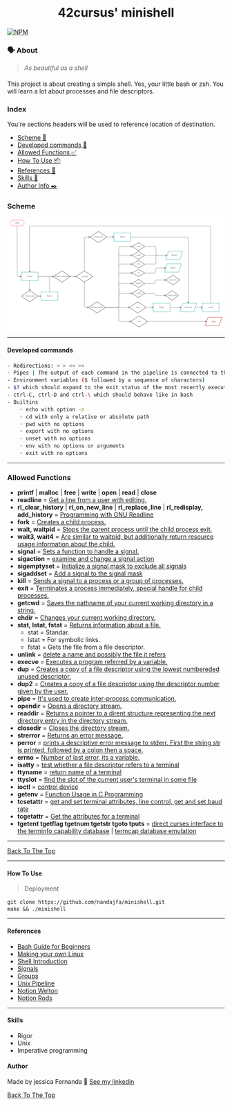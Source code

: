 <h1 align="center">
	42cursus' minishell
 </h1>
 
  [![NPM](https://img.shields.io/npm/l/react)](https://github.com/nandajfa/minishell/blob/main/LICENSE)
 
 
 ### 🗣️ About

> _As beautiful as a shell_

#### 

This project is about creating a simple shell. Yes, your little bash or zsh. You will learn a lot about processes and file descriptors.

### Index

You're sections headers will be used to reference location of destination.

- [Scheme :twisted_rightwards_arrows:](#scheme)
- [Developed commands 🚧](#developed-commands)
- [Allowed Functions :white_check_mark:](#allowed-functions)
- [How To Use 📦](#how-to-use)
- [References 📌](#references)
- [Skills 📄](#skills)
- [Author Info  ✒️](#author)

### Scheme
![Scheme](images/minishell.png)

---

#### Developed commands

```bash
- Redirections: < > << >>
- Pipes | The output of each command in the pipeline is connected to the input of the next command via a pipe
- Environment variables ($ followed by a sequence of characters)
- $? which should expand to the exit status of the most recently executed foreground pipeline
- ctrl-C, ctrl-D and ctrl-\ which should behave like in bash
- Builtins
    ◦ echo with option -n
    ◦ cd with only a relative or absolute path
    ◦ pwd with no options
    ◦ export with no options
    ◦ unset with no options
    ◦ env with no options or arguments
    ◦ exit with no options

```

---

### Allowed Functions

- **printf** | **malloc** | **free** | **write** | **open** | **read** | **close**
- **readline** = [Get a line from a user with editing.](https://linux.die.net/man/3/readline)
- **rl_clear_history** | **rl_on_new_line** | **rl_replace_line** | **rl_redisplay, add_history** = [Programming with GNU Readline](https://web.mit.edu/gnu/doc/html/rlman_2.html)
- **fork** = [Creates a child process.](https://man7.org/linux/man-pages/man2/fork.2.html)
- **wait, waitpid**  = [Stops the parent process until the child process exit.](https://man7.org/linux/man-pages/man2/waitid.2.html)
- **wait3, wait4** = [Are similar to waitpid, but additionally return resource usage information about the child.](https://man7.org/linux/man-pages/man2/wait3.2.html)
- **signal** = [Sets a function to handle a signal.](https://man7.org/linux/man-pages/man2/signal.2.html)
- **sigaction** = [examine and change a signal action](https://man7.org/linux/man-pages/man2/sigaction.2.html)
- **sigemptyset** = [Initialize a signal mask to exclude all signals](https://www.ibm.com/docs/en/zos/2.2.0?topic=functions-sigemptyset-initialize-signal-mask-exclude-all-signals)
- **sigaddset** = [Add a signal to the signal mask](https://www.ibm.com/docs/en/zos/2.2.0?topic=functions-sigaddset-add-signal-signal-mask)
- **kill** = [Sends a signal to a process or a group of processes.](https://man7.org/linux/man-pages/man2/kill.2.html)
- **exit** = [Terminates a process immediately, special handle for child processes.](https://www.tutorialspoint.com/c_standard_library/c_function_exit.htm)
- **getcwd** = [Saves the pathname of your current working directory in a string.](https://man7.org/linux/man-pages/man2/getcwd.2.html)
- **chdir** = [Changes your current working directory.](https://man7.org/linux/man-pages/man2/chdir.2.html)
- **stat, lstat, fstat** = [Returns information about a file.](https://man7.org/linux/man-pages/man2/stat.2.html)
  - stat = Standar.
  - lstat = For symbolic links.
  - fstat = Gets the file from a file descriptor.
- **unlink** = [delete a name and possibly the file it refers](https://man7.org/linux/man-pages/man2/unlink.2.html)
- **execve** = [Executes a program referred by a variable.](https://man7.org/linux/man-pages/man2/execve.2.html)
- **dup** = [Creates a copy of a file descriptor using the lowest numbereded unused descriptor.](https://man7.org/linux/man-pages/man2/dup.2.html)
- **dup2** = [Creates a copy of a file descriptor using the descriptor number given by the user.](https://man7.org/linux/man-pages/man2/dup.2.html)
- **pipe** = [It's used to create inter-process communication.](https://man7.org/linux/man-pages/man2/pipe.2.html)
- **opendir** = [Opens a directory stream.](https://pubs.opengroup.org/onlinepubs/009695399/functions/opendir.html)
- **readdir** = [Returns a pointer to a dirent structure representing the next directory entry in the directory stream.](https://www.man7.org/linux/man-pages/man3/readdir.3.html)
- **closedir** = [Closes the directory stream.](https://linux.die.net/man/3/closedir)
- **strerror** = [Returns an error message.](https://www.tutorialspoint.com/c_standard_library/c_function_strerror.htm)
- **perror** = [prints a descriptive error message to stderr. First the string str is printed, followed by a colon then a space.](https://www.tutorialspoint.com/c_standard_library/c_function_perror.htm)
- **errno** = [Number of last error, its a variable.](https://www.youtube.com/watch?v=IZiUT-ipnj0&ab_channel=JacobSorber)
- **isatty** = [test whether a file descriptor refers to a terminal](https://www.man7.org/linux/man-pages/man3/isatty.3.html)
- **ttyname** = [return name of a terminal](https://man7.org/linux/man-pages/man3/ttyname.3.html)
- **ttyslot** = [find the slot of the current user's terminal in some file](https://man7.org/linux/man-pages/man3/ttyslot.3.html)
- **ioctl** = [control device](https://man7.org/linux/man-pages/man2/ioctl.2.html)
- **getenv** = [Function Usage in C Programming](https://linuxhint.com/getenv-function-usage/)
- **tcsetattr** = [get and set terminal attributes, line control, get and set baud rate](https://linux.die.net/man/3/tcsetattr)
- **tcgetattr** = [Get the attributes for a terminal](https://www.ibm.com/docs/en/zos/2.1.0?topic=functions-tcgetattr-get-attributes-terminal)
- **tgetent tgetflag tgetnum tgetstr tgoto tputs** = [direct curses interface to the terminfo capability database](https://linux.die.net/man/3/tgetent) | [termcap database emulation](https://pubs.opengroup.org/onlinepubs/7908799/xcurses/tgetent.html)

---

[Back To The Top](#index)

---

#### How To Use
> Deployment
```shell
git clone https://github.com/nandajfa/minishell.git
make && ./minishell
```

---
#### References

 * [Bash Guide for Beginners](https://tldp.org/LDP/Bash-Beginners-Guide/html/chap_01.html)
 * [Making your own Linux](https://www.geeksforgeeks.org/making-linux-shell-c/)
 * [Shell Introduction](https://pubs.opengroup.org/onlinepubs/009695399/utilities/xcu_chap02.html)
 * [Signals](https://www.youtube.com/watch?v=NfHqGv0PlIw&list=PL0qfF8MrJ-jxMfirAdxDs9zIiBg2Wug0z&index=44)
 * [Groups](https://www.youtube.com/watch?v=NfHqGv0PlIw)
 * [Unix Pipeline](https://www.youtube.com/watch?v=bKzonnwoR2I)
 * [Notion Welton](https://bumpy-truffle-c97.notion.site/Minishell-94b7e6ad303d4b19b1dfe7d4bbacc9aa)
 * [Notion Rods](https://rodsmade.notion.site/Acelera-Minishell-em-constru-o-f6c3f8463e3e4580b4e61f4886036faf)

---
#### Skills

* Rigor
* Unix
* Imperative programming

#### Author

Made by jessica Fernanda 👋 [See my linkedin](https://www.linkedin.com/in/jessica-fernanda-alves-marques-106651205/)


[Back To The Top](#index)
